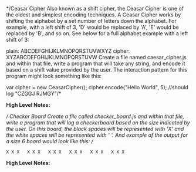 */Ceasar Cipher
Also known as a shift cipher, the Ceasar Cipher is one of the oldest and simplest encoding techniques. A Ceasar Cipher works by shifting the alphabet by a set number of letters down the alphabet. For example, with a left shift of 3, 'D' would be replaced by 'A', 'E' would be replaced by 'B', and so on. See below for a full alphabet example with a left shift of 3:

plain:  ABCDEFGHIJKLMNOPQRSTUVWXYZ
cipher: XYZABCDEFGHIJKLMNOPQRSTUVW
Create a file named caesar_cipher.js and within that file, write a program that will take any string, and encode it based on a shift value provided by the user. The interaction pattern for this program might look something like this:

var cipher = new CeasarCipher();
cipher.encode("Hello World", 5); //should log "CZGGJ RJMGY"/*

**High Level Notes:**



*/
Checker Board
Create a file called checker_board.js and within that file, write a program that will log a checkerboard based on the size indicated by the user. On this board, the black spaces will be represented with 'X' and the white spaces will be represented with ' '. And example of the output for a size 6 board would look like this:
/*


``X X X  
 X X X  
X X X  
 X X X  
X X X  
 X X X``


**High Level Notes:**

